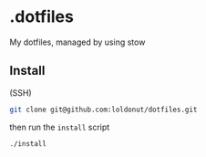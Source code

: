 # .dotfiles

My dotfiles, managed by using stow

## Install

(SSH)

```sh
git clone git@github.com:loldonut/dotfiles.git

```

then run the `install` script

```sh
./install
```
